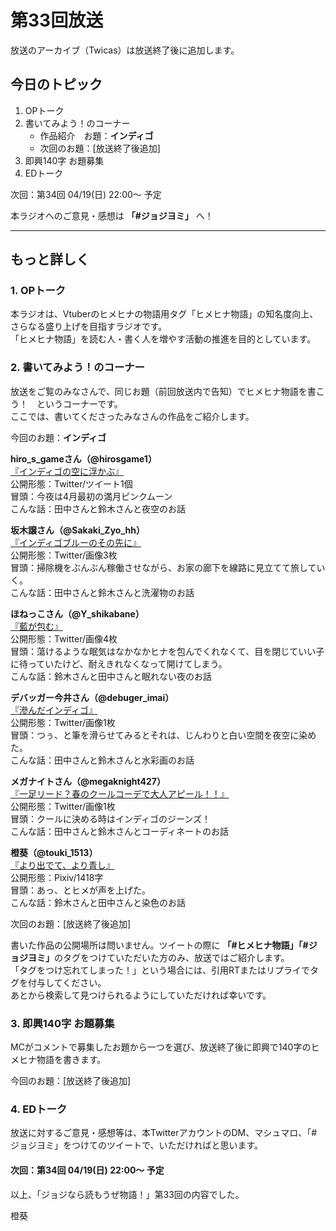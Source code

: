 # 第33回放送

放送のアーカイブ（Twicas）は放送終了後に追加します。  

## 今日のトピック
1. OPトーク
1. 書いてみよう！のコーナー
    - 作品紹介　お題：<b>インディゴ</b>
    - 次回のお題：<b></b>[放送終了後追加]
1. 即興140字 お題募集
1. EDトーク

次回：第34回 04/19(日) 22:00～ 予定  

本ラジオへのご意見・感想は **「#ジョジヨミ」** へ！

---

## もっと詳しく
### 1. OPトーク

本ラジオは、Vtuberのヒメヒナの物語用タグ「ヒメヒナ物語」の知名度向上、さらなる盛り上げを目指すラジオです。  
「ヒメヒナ物語」を読む人・書く人を増やす活動の推進を目的としています。  

### 2. 書いてみよう！のコーナー
放送をご覧のみなさんで、同じお題（前回放送内で告知）でヒメヒナ物語を書こう！　というコーナーです。  
ここでは、書いてくださったみなさんの作品をご紹介します。

今回のお題：<b>インディゴ</b>

**hiro_s_gameさん（@hirosgame1）**  
[『インディゴの空に浮かぶ』](https://twitter.com/hirosgame1/status/1247526335926292484?s=20)  
公開形態：Twitter/ツイート1個  
冒頭：今夜は4月最初の満月ピンクムーン  
こんな話：田中さんと鈴木さんと夜空のお話  

**坂木譲さん（@Sakaki_Zyo_hh）**  
[『インディゴブルーのその先に』](https://twitter.com/Sakaki_Zyo_hh/status/1247108268293361664?s=20)  
公開形態：Twitter/画像3枚  
冒頭：掃除機をぶんぶん稼働させながら、お家の廊下を線路に見立てて旅していく。  
こんな話：田中さんと鈴木さんと洗濯物のお話  

**ほねっこさん（@Y_shikabane）**  
[『藍が包む』](https://twitter.com/Y_shikabane/status/1248957288229920769?s=20)  
公開形態：Twitter/画像4枚  
冒頭：蕩けるような眠気はなかなかヒナを包んでくれなくて、目を閉じていい子に待っていたけど、耐えきれなくなって開けてしまう。  
こんな話：鈴木さんと田中さんと眠れない夜のお話  

**デバッガー今井さん（@debuger_imai）**  
[『滲んだインディゴ』](https://twitter.com/debuger_imai/status/1249014116607381504?s=20)  
公開形態：Twitter/画像1枚  
冒頭：つぅ、と筆を滑らせてみるとそれは、じんわりと白い空間を夜空に染めた。  
こんな話：田中さんと鈴木さんと水彩画のお話  

**メガナイトさん（@megaknight427）**  
[『一足リード？春のクールコーデで大人アピール！！』](https://twitter.com/megaknight427/status/1249079587599872001?s=20)  
公開形態：Twitter/画像1枚  
冒頭：クールに決める時はインディゴのジーンズ！  
こんな話：田中さんと鈴木さんとコーディネートのお話

**橙葵（@touki_1513）**  
[『より出でて、より青し』](https://twitter.com/touki_1513/status/1249263695403728896?s=20)  
公開形態：Pixiv/1418字  
冒頭：あっ、とヒメが声を上げた。  
こんな話：鈴木さんと田中さんと染色のお話  

次回のお題：<b></b>[放送終了後追加]

書いた作品の公開場所は問いません。ツイートの際に <b>「#ヒメヒナ物語」「#ジョジヨミ」</b>のタグをつけていただいた方のみ、放送ではご紹介します。  
「タグをつけ忘れてしまった！」という場合には、引用RTまたはリプライでタグを付与してください。  
あとから検索して見つけられるようにしていただければ幸いです。  

### 3. 即興140字 お題募集
MCがコメントで募集したお題から一つを選び、放送終了後に即興で140字のヒメヒナ物語を書きます。

今回のお題：[放送終了後追加]

### 4. EDトーク

放送に対するご意見・感想等は、本TwitterアカウントのDM、マシュマロ、「#ジョジヨミ」をつけてのツイートで、いただければと思います。

#### 次回：第34回 04/19(日) 22:00～ 予定  

以上、「ジョジなら読もうぜ物語！」第33回の内容でした。

橙葵
